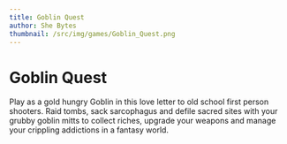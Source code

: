 ```yaml
---
title: Goblin Quest
author: She Bytes
thumbnail: /src/img/games/Goblin_Quest.png
---
```


# Goblin Quest

Play as a gold hungry Goblin in this love letter to old school first person shooters. Raid tombs, sack sarcophagus and defile sacred sites with your grubby goblin mitts to collect riches, upgrade your weapons and manage your crippling addictions in a fantasy world.

<br>
